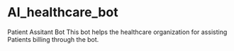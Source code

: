 # AI_healthcare_bot
Patient Assitant Bot
This bot helps the healthcare organization for assisting Patients billing through the bot.
